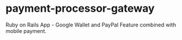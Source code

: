 # payment-processor-gateway
Ruby on Rails App - Google Wallet and PayPal Feature combined with mobile payment.

